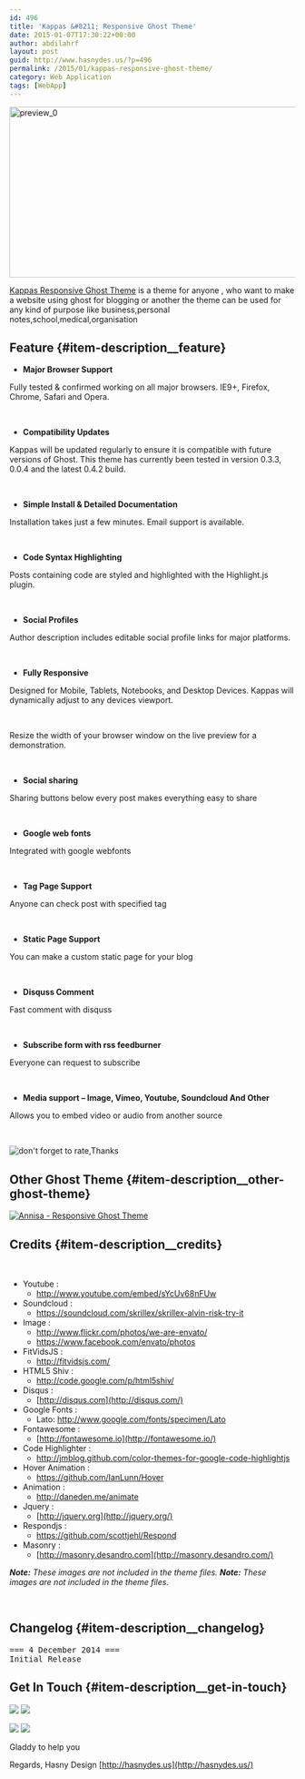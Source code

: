 ```yaml
---
id: 496
title: 'Kappas &#8211; Responsive Ghost Theme'
date: 2015-01-07T17:30:22+00:00
author: abdilahrf
layout: post
guid: http://www.hasnydes.us/?p=496
permalink: /2015/01/kappas-responsive-ghost-theme/
category: Web Application
tags: [WebApp]
---
```

[<img class="aligncenter size-full wp-image-497" src="http://abdilahrf.me/images/2015/01/preview_0.jpg" alt="preview_0" width="590" height="300" />](http://abdilahrf.me/images/2015/01/preview_0.jpg)

<a href="http://themeforest.net/item/kappas-responsive-ghost-theme/9701591?ref=hasnydesign" target="_blank">Kappas Responsive Ghost Theme</a> is a theme for anyone , who want to make a website using ghost for blogging or another the theme can be used for any kind of purpose like business,personal notes,school,medical,organisation<!--more-->

## Feature {#item-description__feature}

  * **Major Browser Support**

Fully tested & confirmed working on all major browsers. IE9+, Firefox, Chrome, Safari and Opera.

&nbsp;

  * **Compatibility Updates**

Kappas will be updated regularly to ensure it is compatible with future versions of Ghost. This theme has currently been tested in version 0.3.3, 0.0.4 and the latest 0.4.2 build.

&nbsp;

  * **Simple Install & Detailed Documentation**

Installation takes just a few minutes. Email support is available.

&nbsp;

  * **Code Syntax Highlighting**

Posts containing code are styled and highlighted with the Highlight.js plugin.

&nbsp;

  * **Social Profiles**

Author description includes editable social profile links for major platforms.

&nbsp;

  * **Fully Responsive**

Designed for Mobile, Tablets, Notebooks, and Desktop Devices. Kappas will dynamically adjust to any devices viewport.

&nbsp;

Resize the width of your browser window on the live preview for a demonstration.

&nbsp;

  * **Social sharing**

Sharing buttons below every post makes everything easy to share

&nbsp;

  * **Google web fonts**

Integrated with google webfonts

&nbsp;

  * **Tag Page Support**

Anyone can check post with specified tag

&nbsp;

  * **Static Page Support**

You can make a custom static page for your blog

&nbsp;

  * **Disquss Comment**

Fast comment with disquss

&nbsp;

  * **Subscribe form with rss feedburner**

Everyone can request to subscribe

&nbsp;

  * **Media support – Image, Vimeo, Youtube, Soundcloud And Other**

Allows you to embed video or audio from another source

&nbsp;

![don't forget to rate,Thanks](http://qbkl.net/img/themeforest/tf-rate.png "don't forget to rate,Thanks")

## Other Ghost Theme {#item-description__other-ghost-theme}

[![Annisa - Responsive Ghost Theme](https://0.s3.envato.com/files/77049599/01_preview.__large_preview.png "Annisa - Responsive Ghost Theme")](http://themeforest.net/item/annisa-responsive-ghost-theme/6502903?ref=hasnydesign)

## Credits {#item-description__credits}

&nbsp;

  * Youtube : 
      * <http://www.youtube.com/embed/sYcUv68nFUw>
  * Soundcloud : 
      * <https://soundcloud.com/skrillex/skrillex-alvin-risk-try-it>
  * Image : 
      * <http://www.flickr.com/photos/we-are-envato/>
      * <https://www.facebook.com/envato/photos>
  * FitVidsJS : 
      * <http://fitvidsjs.com/>
  * HTML5 Shiv : 
      * <http://code.google.com/p/html5shiv/>
  * Disqus : 
      * [http://disqus.com](http://disqus.com/)
  * Google Fonts : 
      * Lato: <http://www.google.com/fonts/specimen/Lato>
  * Fontawesome : 
      * [http://fontawesome.io](http://fontawesome.io/)
  * Code Highlighter : 
      * <http://jmblog.github.com/color-themes-for-google-code-highlightjs>
  * Hover Animation : 
      * <https://github.com/IanLunn/Hover>
  * Animation : 
      * <http://daneden.me/animate>
  * Jquery : 
      * [http://jquery.org](http://jquery.org/)
  * Respondjs : 
      * <https://github.com/scottjehl/Respond>
  * Masonry : 
      * [http://masonry.desandro.com](http://masonry.desandro.com/)

_**Note:** These images are not included in the theme files._ _**Note:** These images are not included in the theme files._

&nbsp;

## Changelog {#item-description__changelog}

<pre>=== 4 December 2014 ===
Initial Release
</pre>

## Get In Touch {#item-description__get-in-touch}

[![](http://abdilahrf.github.io/images/2014/03/Facebook-Support.jpg)](http://fb.com/hasnydesign) [![](http://abdilahrf.github.io/images/2014/03/Follow-Me.jpg)](http://themeforest.net/user/hasnydesign/follow?ref=hasnydesign)
  
[![](http://abdilahrf.github.io/images/2014/03/website-Support.jpg)](http://hasnydes.us/) [![](http://abdilahrf.github.io/images/2014/03/about-me.jpg)](http://themeforest.net/user/abdilahrf?ref=hasnydesign)
  
Gladdy to help you
  
Regards, Hasny Design [http://hasnydes.us](http://hasnydes.us/)

&nbsp;